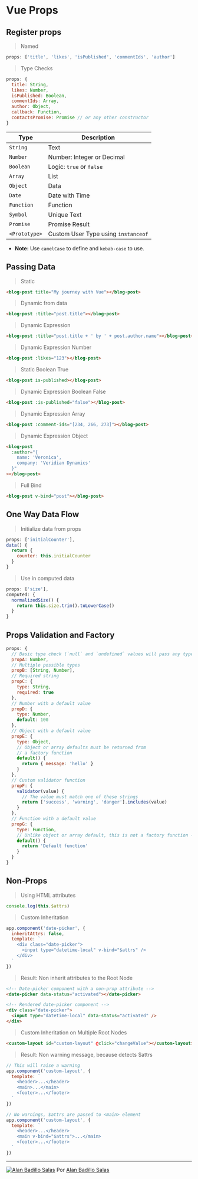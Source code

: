# Vue Props

## Register props

> Named

```js
props: ['title', 'likes', 'isPublished', 'commentIds', 'author']
```

> Type Checks

```js
props: {
  title: String,
  likes: Number,
  isPublished: Boolean,
  commentIds: Array,
  author: Object,
  callback: Function,
  contactsPromise: Promise // or any other constructor
}
```

Type | Description
--- | ---
`String` | Text
`Number` | Number: Integer or Decimal
`Boolean` | Logic: `true` or `false`
`Array` | List
`Object` | Data
`Date` | Date with Time
`Function` | Function
`Symbol` | Unique Text
`Promise` | Promise Result
`<Prototype>` | Custom User Type using `instanceof`

* **Note:** Use `camelCase` to define and `kebab-case` to use.

## Passing Data

> Static

```html
<blog-post title="My journey with Vue"></blog-post>
```

> Dynamic from data

```html
<blog-post :title="post.title"></blog-post>
```

> Dynamic Expression

```html
<blog-post :title="post.title + ' by ' + post.author.name"></blog-post>
```

> Dynamic Expression Number

```html
<blog-post :likes="123"></blog-post>
```

> Static Boolean True

```html
<blog-post is-published></blog-post>
```

> Dynamic Expression Boolean False

```html
<blog-post :is-published="false"></blog-post>
```

> Dynamic Expression Array

```html
<blog-post :comment-ids="[234, 266, 273]"></blog-post>
```

> Dynamic Expression Object

```html
<blog-post
  :author="{
    name: 'Veronica',
    company: 'Veridian Dynamics'
  }"
></blog-post>
```

> Full Bind

```html
<blog-post v-bind="post"></blog-post>
```

## One Way Data Flow

> Initialize data from props

```js
props: ['initialCounter'],
data() {
  return {
    counter: this.initialCounter
  }
}
```

> Use in computed data

```js
props: ['size'],
computed: {
  normalizedSize() {
    return this.size.trim().toLowerCase()
  }
}
```

## Props Validation and Factory

```js
props: {
  // Basic type check (`null` and `undefined` values will pass any type validation)
  propA: Number,
  // Multiple possible types
  propB: [String, Number],
  // Required string
  propC: {
    type: String,
    required: true
  },
  // Number with a default value
  propD: {
    type: Number,
    default: 100
  },
  // Object with a default value
  propE: {
    type: Object,
    // Object or array defaults must be returned from
    // a factory function
    default() {
      return { message: 'hello' }
    }
  },
  // Custom validator function
  propF: {
    validator(value) {
      // The value must match one of these strings
      return ['success', 'warning', 'danger'].includes(value)
    }
  },
  // Function with a default value
  propG: {
    type: Function,
    // Unlike object or array default, this is not a factory function - this is a function to serve as a default value
    default() {
      return 'Default function'
    }
  }
}
```

## Non-Props

> Using HTML attributes

```js
console.log(this.$attrs)
```

> Custom Inheritation

```js
app.component('date-picker', {
  inheritAttrs: false,
  template: `
    <div class="date-picker">
      <input type="datetime-local" v-bind="$attrs" />
    </div>
  `
})
```

> Result: Non inherit attributes to the Root Node

```html
<!-- Date-picker component with a non-prop attribute -->
<date-picker data-status="activated"></date-picker>

<!-- Rendered date-picker component -->
<div class="date-picker">
  <input type="datetime-local" data-status="activated" />
</div>
```

> Custom Inheritation on Multiple Root Nodes

```html
<custom-layout id="custom-layout" @click="changeValue"></custom-layout>
```

> Result: Non warning message, because detects $attrs

```js
// This will raise a warning
app.component('custom-layout', {
  template: `
    <header>...</header>
    <main>...</main>
    <footer>...</footer>
  `
})

// No warnings, $attrs are passed to <main> element
app.component('custom-layout', {
  template: `
    <header>...</header>
    <main v-bind="$attrs">...</main>
    <footer>...</footer>
  `
})
```

---

[![Alan Badillo Salas](https://avatars.githubusercontent.com/u/79223578?s=40&v=4 "Alan Badillo Salas")](https://github.com/dragonnomada) Por [Alan Badillo Salas](https://github.com/dragonnomada)

